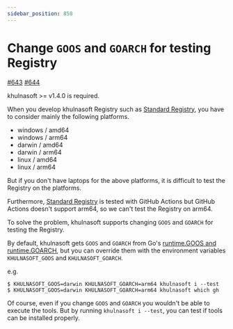 ```yaml
---
sidebar_position: 850
---
```


# Change `GOOS` and `GOARCH` for testing Registry

[#643](https://github.com/khulnasoftproj/khulnasoft/issues/643) [#644](https://github.com/khulnasoftproj/khulnasoft/issues/644)

khulnasoft >= v1.4.0 is required.

When you develop khulnasoft Registry such as [Standard Registry](https://github.com/khulnasoftproj/khulnasoft-registry), you have to consider mainly the following platforms.

* windows / amd64
* windows / arm64
* darwin / amd64
* darwin / arm64
* linux / amd64
* linux / arm64

But if you don't have laptops for the above platforms, it is difficult to test the Registry on the platforms.

Furthermore, [Standard Registry](https://github.com/khulnasoftproj/khulnasoft-registry) is tested with GitHub Actions but GitHub Actions doesn't support arm64, so we can't test the Registry on arm64.

To solve the problem, khulnasoft supports changing `GOOS` and `GOARCH` for testing the Registry.

By default, khulnasoft gets `GOOS` and `GOARCH` from Go's [runtime.GOOS and runtime.GOARCH](https://pkg.go.dev/runtime#pkg-constants), but you can override them with the environment variables `KHULNASOFT_GOOS` and `KHULNASOFT_GOARCH`.

e.g.

```console
$ KHULNASOFT_GOOS=darwin KHULNASOFT_GOARCH=arm64 khulnasoft i --test
$ KHULNASOFT_GOOS=darwin KHULNASOFT_GOARCH=arm64 khulnasoft which gh
```

Of course, even if you change `GOOS` and `GOARCH` you wouldn't be able to execute the tools.
But by running `khulnasoft i --test`, you can test if tools can be installed properly.
